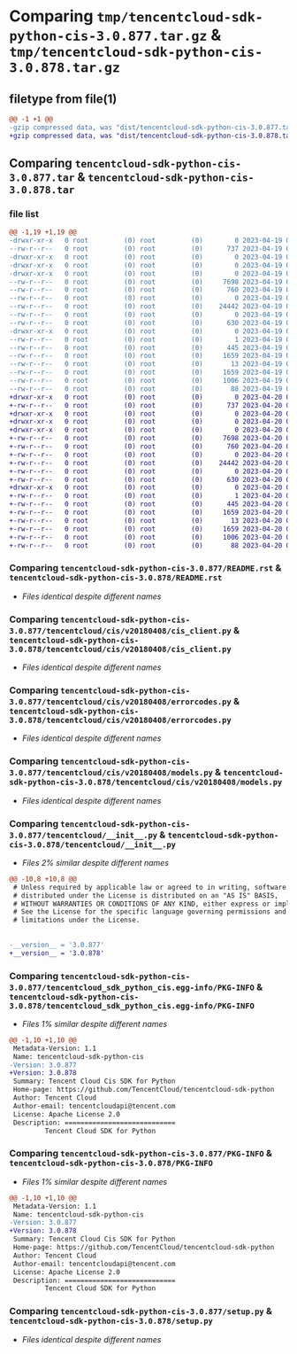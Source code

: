# Comparing `tmp/tencentcloud-sdk-python-cis-3.0.877.tar.gz` & `tmp/tencentcloud-sdk-python-cis-3.0.878.tar.gz`

## filetype from file(1)

```diff
@@ -1 +1 @@
-gzip compressed data, was "dist/tencentcloud-sdk-python-cis-3.0.877.tar", last modified: Wed Apr 19 09:09:45 2023, max compression
+gzip compressed data, was "dist/tencentcloud-sdk-python-cis-3.0.878.tar", last modified: Thu Apr 20 00:23:39 2023, max compression
```

## Comparing `tencentcloud-sdk-python-cis-3.0.877.tar` & `tencentcloud-sdk-python-cis-3.0.878.tar`

### file list

```diff
@@ -1,19 +1,19 @@
-drwxr-xr-x   0 root         (0) root         (0)        0 2023-04-19 09:09:45.000000 tencentcloud-sdk-python-cis-3.0.877/
--rw-r--r--   0 root         (0) root         (0)      737 2023-04-19 09:09:45.000000 tencentcloud-sdk-python-cis-3.0.877/README.rst
-drwxr-xr-x   0 root         (0) root         (0)        0 2023-04-19 09:09:45.000000 tencentcloud-sdk-python-cis-3.0.877/tencentcloud/
-drwxr-xr-x   0 root         (0) root         (0)        0 2023-04-19 09:09:45.000000 tencentcloud-sdk-python-cis-3.0.877/tencentcloud/cis/
-drwxr-xr-x   0 root         (0) root         (0)        0 2023-04-19 09:09:45.000000 tencentcloud-sdk-python-cis-3.0.877/tencentcloud/cis/v20180408/
--rw-r--r--   0 root         (0) root         (0)     7698 2023-04-19 09:09:45.000000 tencentcloud-sdk-python-cis-3.0.877/tencentcloud/cis/v20180408/cis_client.py
--rw-r--r--   0 root         (0) root         (0)      760 2023-04-19 09:09:45.000000 tencentcloud-sdk-python-cis-3.0.877/tencentcloud/cis/v20180408/errorcodes.py
--rw-r--r--   0 root         (0) root         (0)        0 2023-04-19 09:09:45.000000 tencentcloud-sdk-python-cis-3.0.877/tencentcloud/cis/v20180408/__init__.py
--rw-r--r--   0 root         (0) root         (0)    24442 2023-04-19 09:09:45.000000 tencentcloud-sdk-python-cis-3.0.877/tencentcloud/cis/v20180408/models.py
--rw-r--r--   0 root         (0) root         (0)        0 2023-04-19 09:09:45.000000 tencentcloud-sdk-python-cis-3.0.877/tencentcloud/cis/__init__.py
--rw-r--r--   0 root         (0) root         (0)      630 2023-04-19 09:09:45.000000 tencentcloud-sdk-python-cis-3.0.877/tencentcloud/__init__.py
-drwxr-xr-x   0 root         (0) root         (0)        0 2023-04-19 09:09:45.000000 tencentcloud-sdk-python-cis-3.0.877/tencentcloud_sdk_python_cis.egg-info/
--rw-r--r--   0 root         (0) root         (0)        1 2023-04-19 09:09:45.000000 tencentcloud-sdk-python-cis-3.0.877/tencentcloud_sdk_python_cis.egg-info/dependency_links.txt
--rw-r--r--   0 root         (0) root         (0)      445 2023-04-19 09:09:45.000000 tencentcloud-sdk-python-cis-3.0.877/tencentcloud_sdk_python_cis.egg-info/SOURCES.txt
--rw-r--r--   0 root         (0) root         (0)     1659 2023-04-19 09:09:45.000000 tencentcloud-sdk-python-cis-3.0.877/tencentcloud_sdk_python_cis.egg-info/PKG-INFO
--rw-r--r--   0 root         (0) root         (0)       13 2023-04-19 09:09:45.000000 tencentcloud-sdk-python-cis-3.0.877/tencentcloud_sdk_python_cis.egg-info/top_level.txt
--rw-r--r--   0 root         (0) root         (0)     1659 2023-04-19 09:09:45.000000 tencentcloud-sdk-python-cis-3.0.877/PKG-INFO
--rw-r--r--   0 root         (0) root         (0)     1006 2023-04-19 09:09:45.000000 tencentcloud-sdk-python-cis-3.0.877/setup.py
--rw-r--r--   0 root         (0) root         (0)       88 2023-04-19 09:09:45.000000 tencentcloud-sdk-python-cis-3.0.877/setup.cfg
+drwxr-xr-x   0 root         (0) root         (0)        0 2023-04-20 00:23:39.000000 tencentcloud-sdk-python-cis-3.0.878/
+-rw-r--r--   0 root         (0) root         (0)      737 2023-04-20 00:23:39.000000 tencentcloud-sdk-python-cis-3.0.878/README.rst
+drwxr-xr-x   0 root         (0) root         (0)        0 2023-04-20 00:23:39.000000 tencentcloud-sdk-python-cis-3.0.878/tencentcloud/
+drwxr-xr-x   0 root         (0) root         (0)        0 2023-04-20 00:23:39.000000 tencentcloud-sdk-python-cis-3.0.878/tencentcloud/cis/
+drwxr-xr-x   0 root         (0) root         (0)        0 2023-04-20 00:23:39.000000 tencentcloud-sdk-python-cis-3.0.878/tencentcloud/cis/v20180408/
+-rw-r--r--   0 root         (0) root         (0)     7698 2023-04-20 00:23:39.000000 tencentcloud-sdk-python-cis-3.0.878/tencentcloud/cis/v20180408/cis_client.py
+-rw-r--r--   0 root         (0) root         (0)      760 2023-04-20 00:23:39.000000 tencentcloud-sdk-python-cis-3.0.878/tencentcloud/cis/v20180408/errorcodes.py
+-rw-r--r--   0 root         (0) root         (0)        0 2023-04-20 00:23:39.000000 tencentcloud-sdk-python-cis-3.0.878/tencentcloud/cis/v20180408/__init__.py
+-rw-r--r--   0 root         (0) root         (0)    24442 2023-04-20 00:23:39.000000 tencentcloud-sdk-python-cis-3.0.878/tencentcloud/cis/v20180408/models.py
+-rw-r--r--   0 root         (0) root         (0)        0 2023-04-20 00:23:39.000000 tencentcloud-sdk-python-cis-3.0.878/tencentcloud/cis/__init__.py
+-rw-r--r--   0 root         (0) root         (0)      630 2023-04-20 00:23:39.000000 tencentcloud-sdk-python-cis-3.0.878/tencentcloud/__init__.py
+drwxr-xr-x   0 root         (0) root         (0)        0 2023-04-20 00:23:39.000000 tencentcloud-sdk-python-cis-3.0.878/tencentcloud_sdk_python_cis.egg-info/
+-rw-r--r--   0 root         (0) root         (0)        1 2023-04-20 00:23:39.000000 tencentcloud-sdk-python-cis-3.0.878/tencentcloud_sdk_python_cis.egg-info/dependency_links.txt
+-rw-r--r--   0 root         (0) root         (0)      445 2023-04-20 00:23:39.000000 tencentcloud-sdk-python-cis-3.0.878/tencentcloud_sdk_python_cis.egg-info/SOURCES.txt
+-rw-r--r--   0 root         (0) root         (0)     1659 2023-04-20 00:23:39.000000 tencentcloud-sdk-python-cis-3.0.878/tencentcloud_sdk_python_cis.egg-info/PKG-INFO
+-rw-r--r--   0 root         (0) root         (0)       13 2023-04-20 00:23:39.000000 tencentcloud-sdk-python-cis-3.0.878/tencentcloud_sdk_python_cis.egg-info/top_level.txt
+-rw-r--r--   0 root         (0) root         (0)     1659 2023-04-20 00:23:39.000000 tencentcloud-sdk-python-cis-3.0.878/PKG-INFO
+-rw-r--r--   0 root         (0) root         (0)     1006 2023-04-20 00:23:39.000000 tencentcloud-sdk-python-cis-3.0.878/setup.py
+-rw-r--r--   0 root         (0) root         (0)       88 2023-04-20 00:23:39.000000 tencentcloud-sdk-python-cis-3.0.878/setup.cfg
```

### Comparing `tencentcloud-sdk-python-cis-3.0.877/README.rst` & `tencentcloud-sdk-python-cis-3.0.878/README.rst`

 * *Files identical despite different names*

### Comparing `tencentcloud-sdk-python-cis-3.0.877/tencentcloud/cis/v20180408/cis_client.py` & `tencentcloud-sdk-python-cis-3.0.878/tencentcloud/cis/v20180408/cis_client.py`

 * *Files identical despite different names*

### Comparing `tencentcloud-sdk-python-cis-3.0.877/tencentcloud/cis/v20180408/errorcodes.py` & `tencentcloud-sdk-python-cis-3.0.878/tencentcloud/cis/v20180408/errorcodes.py`

 * *Files identical despite different names*

### Comparing `tencentcloud-sdk-python-cis-3.0.877/tencentcloud/cis/v20180408/models.py` & `tencentcloud-sdk-python-cis-3.0.878/tencentcloud/cis/v20180408/models.py`

 * *Files identical despite different names*

### Comparing `tencentcloud-sdk-python-cis-3.0.877/tencentcloud/__init__.py` & `tencentcloud-sdk-python-cis-3.0.878/tencentcloud/__init__.py`

 * *Files 2% similar despite different names*

```diff
@@ -10,8 +10,8 @@
 # Unless required by applicable law or agreed to in writing, software
 # distributed under the License is distributed on an "AS IS" BASIS,
 # WITHOUT WARRANTIES OR CONDITIONS OF ANY KIND, either express or implied.
 # See the License for the specific language governing permissions and
 # limitations under the License.
 
 
-__version__ = '3.0.877'
+__version__ = '3.0.878'
```

### Comparing `tencentcloud-sdk-python-cis-3.0.877/tencentcloud_sdk_python_cis.egg-info/PKG-INFO` & `tencentcloud-sdk-python-cis-3.0.878/tencentcloud_sdk_python_cis.egg-info/PKG-INFO`

 * *Files 1% similar despite different names*

```diff
@@ -1,10 +1,10 @@
 Metadata-Version: 1.1
 Name: tencentcloud-sdk-python-cis
-Version: 3.0.877
+Version: 3.0.878
 Summary: Tencent Cloud Cis SDK for Python
 Home-page: https://github.com/TencentCloud/tencentcloud-sdk-python
 Author: Tencent Cloud
 Author-email: tencentcloudapi@tencent.com
 License: Apache License 2.0
 Description: ============================
         Tencent Cloud SDK for Python
```

### Comparing `tencentcloud-sdk-python-cis-3.0.877/PKG-INFO` & `tencentcloud-sdk-python-cis-3.0.878/PKG-INFO`

 * *Files 1% similar despite different names*

```diff
@@ -1,10 +1,10 @@
 Metadata-Version: 1.1
 Name: tencentcloud-sdk-python-cis
-Version: 3.0.877
+Version: 3.0.878
 Summary: Tencent Cloud Cis SDK for Python
 Home-page: https://github.com/TencentCloud/tencentcloud-sdk-python
 Author: Tencent Cloud
 Author-email: tencentcloudapi@tencent.com
 License: Apache License 2.0
 Description: ============================
         Tencent Cloud SDK for Python
```

### Comparing `tencentcloud-sdk-python-cis-3.0.877/setup.py` & `tencentcloud-sdk-python-cis-3.0.878/setup.py`

 * *Files identical despite different names*

